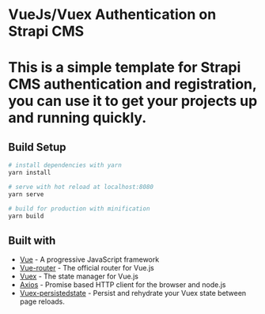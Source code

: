 # VueJs/Vuex Authentication on Strapi CMS
# This is a simple template for Strapi CMS authentication and registration, you can use it to get your projects up and running quickly.

## Build Setup

``` bash
# install dependencies with yarn
yarn install

# serve with hot reload at localhost:8080
yarn serve

# build for production with minification
yarn build
```

## Built with
- [Vue](https://vuejs.org/) - A progressive JavaScript framework
- [Vue-router](https://router.vuejs.org/) - The official router for Vue.js
- [Vuex](https://vuex.vuejs.org/) - The state manager for Vue.js
- [Axios](https://github.com/axios/axios) - Promise based HTTP client for the browser and node.js
- [Vuex-persistedstate](https://www.npmjs.com/package/vuex-persistedstate) - Persist and rehydrate your Vuex state between page reloads.